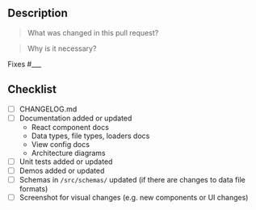 ## Description

> What was changed in this pull request?



> Why is it necessary?

Fixes #___

## Checklist

- [ ] CHANGELOG.md
- [ ] Documentation added or updated
    - React component docs
    - Data types, file types, loaders docs
    - View config docs
    - Architecture diagrams
- [ ] Unit tests added or updated
- [ ] Demos added or updated
- [ ] Schemas in `/src/schemas/` updated (if there are changes to data file formats)
- [ ] Screenshot for visual changes (e.g. new components or UI changes)
